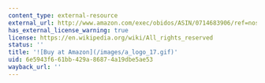 ```yaml
---
content_type: external-resource
external_url: http://www.amazon.com/exec/obidos/ASIN/0714683906/ref=nosim/mitopencourse-20
has_external_license_warning: true
license: https://en.wikipedia.org/wiki/All_rights_reserved
status: ''
title: '![Buy at Amazon](/images/a_logo_17.gif)'
uid: 6e5943f6-61bb-429a-8687-4a19dbe5ae53
wayback_url: ''
---
```

